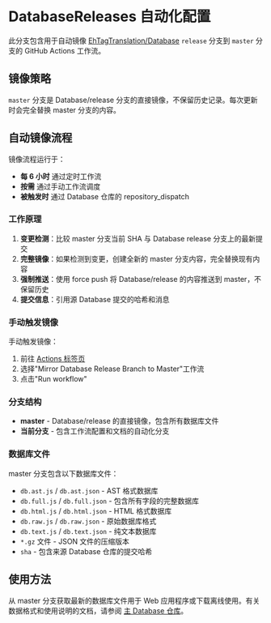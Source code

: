 # DatabaseReleases 自动化配置

此分支包含用于自动镜像 [EhTagTranslation/Database](https://github.com/EhTagTranslation/Database) `release` 分支到 `master` 分支的 GitHub Actions 工作流。

## 镜像策略

`master` 分支是 Database/release 分支的直接镜像，不保留历史记录。每次更新时会完全替换 master 分支的内容。

## 自动镜像流程

镜像流程运行于：
- **每 6 小时** 通过定时工作流
- **按需** 通过手动工作流调度  
- **被触发时** 通过 Database 仓库的 repository_dispatch

### 工作原理

1. **变更检测**：比较 master 分支当前 SHA 与 Database release 分支上的最新提交
2. **完整镜像**：如果检测到变更，创建全新的 master 分支内容，完全替换现有内容
3. **强制推送**：使用 force push 将 Database/release 的内容推送到 master，不保留历史
4. **提交信息**：引用源 Database 提交的哈希和消息

### 手动触发镜像

手动触发镜像：

1. 前往 [Actions 标签页](../../actions)
2. 选择"Mirror Database Release Branch to Master"工作流
3. 点击"Run workflow"

### 分支结构

- **master** - Database/release 的直接镜像，包含所有数据库文件
- **当前分支** - 包含工作流配置和文档的自动化分支

### 数据库文件

master 分支包含以下数据库文件：
- `db.ast.js` / `db.ast.json` - AST 格式数据库
- `db.full.js` / `db.full.json` - 包含所有字段的完整数据库  
- `db.html.js` / `db.html.json` - HTML 格式数据库
- `db.raw.js` / `db.raw.json` - 原始数据库格式
- `db.text.js` / `db.text.json` - 纯文本数据库
- `*.gz` 文件 - JSON 文件的压缩版本
- `sha` - 包含来源 Database 仓库的提交哈希

## 使用方法

从 master 分支获取最新的数据库文件用于 Web 应用程序或下载离线使用。有关数据格式和使用说明的文档，请参阅 [主 Database 仓库](https://github.com/EhTagTranslation/Database)。